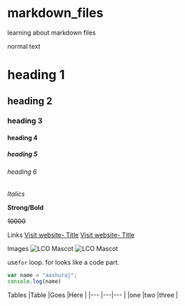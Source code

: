 # markdown_files
learning about markdown files

normal text

# heading 1
## heading 2
### heading 3
#### heading 4
##### heading 5
###### heading 6

_Italics_

**Strong/Bold**

~~10000~~

Links
[Visit website- Title](https://learncodeonline.in)
[Visit website- Title](https://learncodeonline.in "LCO this text will appear while hovering mouse on this link")

Images
![LCO Mascot](https://learncodeonline.in/mascot.png)
![LCO Mascot](https://learncodeonline.in/mascot.png "LCO This text will appear while hovering mouse on this image")

use`for` loop. for looks like a code part.

```javascript
var name = "aashuraj";
console.log(name)
```

Tables
|Table |Goes |Here |
|--- |---|--- |
|one |two |three |
